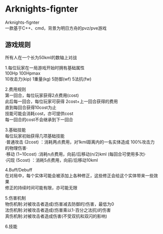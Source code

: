 # Arknights-fignter
Arknights-fignter  
一款基于C++、cmd，背景为明日方舟的pvz/pve游戏

## 游戏规则
所有人在一个长为50kml的数轴上对战

1.每位玩家在一局游戏开始时拥有基础属性  
	100Hp 100Hpmax   
	10攻击力(kip) 1重量(kg) 5防御(wf) 5法抗(fw)  
	
2.费用规则  
	第一回合，每位玩家获得2点费用(cost)  
	此后每一回合，每位玩家可获得 2cost+上一回合获得的费用  
	直到每回合获得10cost为止  
	技能可能会消耗cost，亦可提供cost  
	每一回合的cost不会继承到下一回合  
	
3.基础技能  
	每位玩家初始获得几项基础技能  
	·普通攻击 (2cost) ：消耗两点费用，对1kml距离内的一名实体造成 100%攻击力的物理伤害·  
	·移动 (1\~10cost) :消耗n点费用，向前\/后移动(n\/2)kml (每回合可使用多次)·  
	·闪现 (5cost) ：消耗5点费用，向前\/后移动10kml  
	
4.Buff/Debuff  
	在对局中，每个实体可能会被添加上各种修正，这些修正会给这个实体带来一些效果  
	修正的持续时间可能有限，亦可能无限  
	
5.伤害机制  
	物伤机制:对被攻击者造成(伤害减去防御的)伤害，最低为0  
	法伤机制:对被攻击者造成(伤害乘以1-百分之法抗)的伤害  
	真伤机制:对被攻击者造成伤害(不受双抗和双闪的影响)  
	
6.技能  
